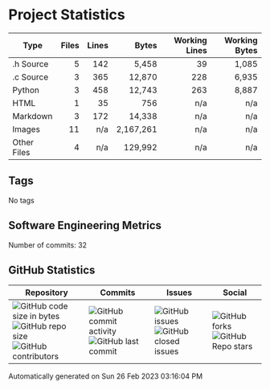 Project Statistics
==================

| Type | Files | Lines | Bytes | Working Lines | Working Bytes |
|------|------:|------:|------:|--------------:|--------------:|
|.h Source|5|142|5,458|39|1,085|
|.c Source|3|365|12,870|228|6,935|
|Python|3|458|12,743|263|8,887|
|HTML|1|35|756|n/a|n/a|
|Markdown|3|172|14,338|n/a|n/a|
|Images|11|n/a|2,167,261|n/a|n/a|
|Other	Files|4|n/a|129,992|n/a|n/a|

## Tags
No tags

## Software Engineering Metrics

Number of commits:  32

## GitHub	Statistics
| Repository								  | Commits							| Issues						  | Social							|
|-------------------------------------|---------------------------|-------------------------|---------------------------|
| ![GitHub code size	in	bytes](https://img.shields.io/github/languages/code-size/marknelsonengineer-sp23/sre_lab4_memscan?style=social) <br/> ![GitHub repo size](https://img.shields.io/github/repo-size/marknelsonengineer-sp23/sre_lab4_memscan?style=social)	<br/>	![GitHub contributors](https://img.shields.io/github/contributors/marknelsonengineer-sp23/sre_lab4_memscan?style=social) | ![GitHub commit activity](https://img.shields.io/github/commit-activity/w/marknelsonengineer-sp23/sre_lab4_memscan?style=social) <br/> ![GitHub last	commit](https://img.shields.io/github/last-commit/marknelsonengineer-sp23/sre_lab4_memscan?style=social)	| ![GitHub	issues](https://img.shields.io/github/issues-raw/marknelsonengineer-sp23/sre_lab4_memscan?style=social) <br/> ![GitHub	closed issues](https://img.shields.io/github/issues-closed-raw/marknelsonengineer-sp23/sre_lab4_memscan?style=social) | ![GitHub forks](https://img.shields.io/github/forks/marknelsonengineer-sp23/sre_lab4_memscan?style=social) <br/> ![GitHub Repo	stars](https://img.shields.io/github/stars/marknelsonengineer-sp23/sre_lab4_memscan?style=social)	|

Automatically generated on Sun 26 Feb 2023 03:16:04 PM 
